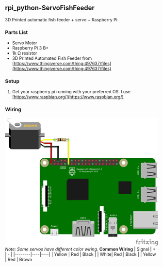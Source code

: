 ## rpi_python-ServoFishFeeder
3D Printed automatic fish feeder  + servo + Raspberry Pi

### Parts List

 - Servo Motor
 - Raspberry Pi 3 B+
 - 1k &ohm; resistor
 - 3D Printed Automated Fish Feeder from [https://www.thingiverse.com/thing:497637/files](https://www.thingiverse.com/thing:497637/files)
 
 

### Setup
1. Get your raspberry pi running with your preferred OS.  I use [https://www.raspbian.org/](https://www.raspbian.org/)


### Wiring
![raspberry pi wiring](/images/rpi_fish_feeder_bb.png)
*Note: Some servos have different color wiring.*
**Common Wiring**
| Signal | + | - |
|--------|----|----|
| Yellow | Red | Black |
| White| Red | Black |
| Yellow | Red | Brown




<!--stackedit_data:
eyJoaXN0b3J5IjpbMjEyNTUzOTM3OSwtNTI3NjM4MTk0LC0xMT
U1Njk0OTE4LC04MjQ3OTk5NDAsMzMyNDU1OTEsMTQ0Mzc5NTg1
MiwtMTUzNjE5Mzk1NSwxMjQwNTMzMjI0XX0=
-->